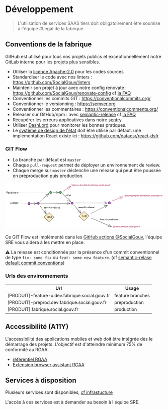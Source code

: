 # Développement

> L'utilisation de services SAAS tiers doit obligatoirement être soumise à l'équipe #Legal de la fabrique.

## Conventions de la fabrique

GitHub est utilisé pour tous nos projets publics et exceptionnellement notre GitLab interne pour les projets plus sensibles.

- Utiliser la [licence Apache-2.0](https://www.numerique.gouv.fr/publications/politique-logiciel-libre/pratique/#aide-au-choix-de-la-licence) pour les codes sources
- Standardiser le code avec nos linters : https://github.com/SocialGouv/linters
- Maintenir son projet à jour avec notre config renovate : https://github.com/SocialGouv/renovate-config cf [la FAQ](/faq?id=utilisation-de-renovate)
- Conventionner les commits GIT : https://conventionalcommits.org/
- Conventionner le versionning : https://semver.org
- Conventionner les commentaires : https://conventionalcomments.org/
- Releaser sur GitHub/npm : avec [semantic-release](https://github.com/semantic-release/semantic-release) cf [la FAQ](/faq?id=installer-semantic-release)
- Récupérer les erreurs applicatives dans notre [sentry](https://sentry.fabrique.social.gouv.fr)
- Utiliser [DashLord](https://dashlord.fabrique.social.gouv.fr) pour monitorer les bonnes pratiques.
- Le [système de design de l'état](https://gouvfr.atlassian.net/wiki/spaces/DB/overview?homepageId=145359476) doit être utilisé par défaut. une implémentation React existe ici : https://github.com/dataesr/react-dsfr

### GIT Flow

- La branche par défaut est `master`
- Chaque `pull-request` permet de déployer un environnement de review.
- Chaque merge sur `master` déclenche une release qui peut être poussée en préproduction puis production.

[![](_media/git-flow-simple.png ":size=1000x350")](https://excalidraw.com/#json=C7MTFWdQ53ao453K86doB,SgdphjWpmSiuDMBu-qwKVg)

Ce GIT Flow est implémenté dans les [GitHub actions @SocialGouv](https://github.com/SocialGouv/actions), l'équipe SRE vous aidera à les mettre en place.

:warning: La release est conditionnée par la présence d'un commit conventionnel de type `fix: some fix` ou `feat: some new feature`. (cf [semantic-relase default commit conventions](https://github.com/semantic-release/semantic-release#commit-message-format))

### Urls des environnements

| Url                                             | Usage            |
| ----------------------------------------------- | ---------------- |
| [PRODUIT]-feature-x.dev.fabrique.social.gouv.fr | feature branches |
| [PRODUIT]-preprod.dev.fabrique.social.gouv.fr   | preproduction    |
| [PRODUIT].fabrique.social.gouv.fr               | production       |

## Accessibilité (A11Y)

L'accessibilité des applications mobiles et web doit être intégrée dès le démarrage des projets. L'objectif est d'atteindre minimum 75% de conformité au RGAA.

- [référentiel RGAA](https://design.numerique.gouv.fr/en/outils/audit-complementaire/)
- [Extension browser assistant RGAA](https://design.numerique.gouv.fr/articles/2021-10-06-assistant-rgaa/)

## Services à disposition

Plusieurs services sont disponibles, [cf infrastucture](infrastructure?id=services-transverses)

L'accès à ces services est à demander au besoin à l'équipe SRE.
